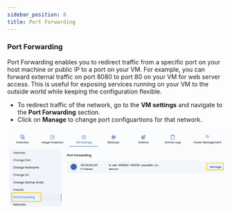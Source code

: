 ```yaml
---
sidebar_position: 8
title: Port Forwarding
---
```


### **Port Forwarding**

Port Forwarding enables you to redirect traffic from a specific port on your host machine or public IP to a port on your VM. For example, you can forward external traffic on port 8080 to port 80 on your VM for web server access. This is useful for exposing services running on your VM to the outside world while keeping the configuration flexible.

- To redirect traffic of the network, go to the **VM settings** and navigate to the **Port Forwarding** section.
- Click on **Manage** to change port configuartions for that network.

![alt text](../vmimages/vm-portforwading.png)